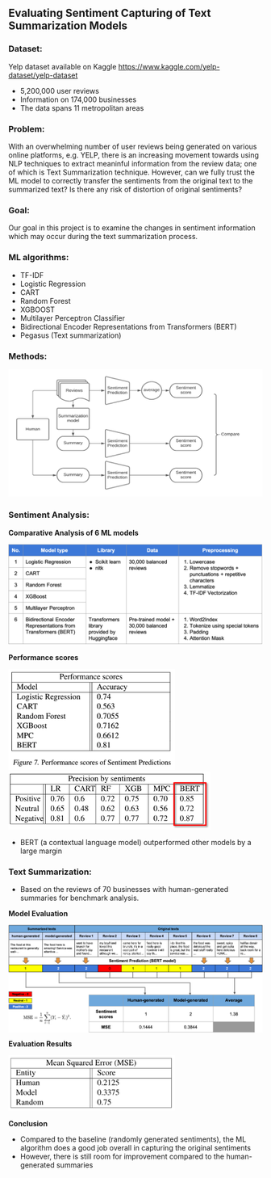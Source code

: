## Evaluating Sentiment Capturing of Text Summarization Models

### Dataset:
Yelp dataset available on Kaggle
https://www.kaggle.com/yelp-dataset/yelp-dataset

* 5,200,000 user reviews
* Information on 174,000 businesses
* The data spans 11 metropolitan areas

### Problem:
With an overwhelming number of user reviews being generated on various online platforms, e.g. YELP, there is an increasing movement towards using NLP techniques to extract meaninful information from the review data; one of which is Text Summarization technique. However, can we fully trust the ML model to correctly transfer the sentiments from the original text to the summarized text? Is there any risk of distortion of original sentiments?

### Goal:
Our goal in this project is to examine the changes in sentiment information which may occur during the text summarization process.


### ML algorithms:
* TF-IDF
* Logistic Regression
* CART
* Random Forest
* XGBOOST
* Multilayer Perceptron Classifier
* Bidirectional Encoder Representations from Transformers (BERT)
* Pegasus (Text summarization)

### Methods:
<img src='img/methods.png' width=650>
<br>

### Sentiment Analysis:

**Comparative Analysis of 6 ML models**

<img src='img/comparison.png' width=700>
<br>

**Performance scores**

<img src='img/performance-scores.png' width=330><br>
<img src='img/performance-scores2.png' width=400>

* BERT (a contextual language model) outperformed other models by a large margin

### Text Summarization:
* Based on the reviews of 70 businesses with human-generated summaries for benchmark analysis.

**Model Evaluation**

<img src='img/evaluation.png' align='middle'>

**Evaluation Results**

<img src='img/evaluation-results.png' width=330>
<br>

**Conclusion**
* Compared to the baseline (randomly generated sentiments), the ML algorithm does a good job overall in capturing the original sentiments
* However, there is still room for improvement compared to the human-generated summaries

